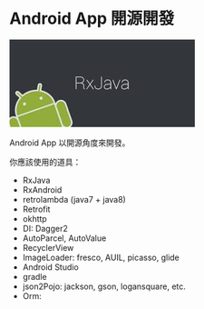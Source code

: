 # Android App 開源開發

![](cover.jpg)

Android App 以開源角度來開發。

你應該使用的道具：

* RxJava
* RxAndroid
* retrolambda (java7 + java8)
* Retrofit
* okhttp
* DI: Dagger2
* AutoParcel, AutoValue
* RecyclerView
* ImageLoader: fresco, AUIL, picasso, glide
* Android Studio
* gradle
* json2Pojo: jackson, gson, logansquare, etc.
* Orm: 